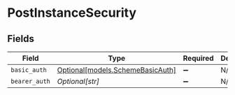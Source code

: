 # PostInstanceSecurity


## Fields

| Field                                                            | Type                                                             | Required                                                         | Description                                                      |
| ---------------------------------------------------------------- | ---------------------------------------------------------------- | ---------------------------------------------------------------- | ---------------------------------------------------------------- |
| `basic_auth`                                                     | [Optional[models.SchemeBasicAuth]](../models/schemebasicauth.md) | :heavy_minus_sign:                                               | N/A                                                              |
| `bearer_auth`                                                    | *Optional[str]*                                                  | :heavy_minus_sign:                                               | N/A                                                              |